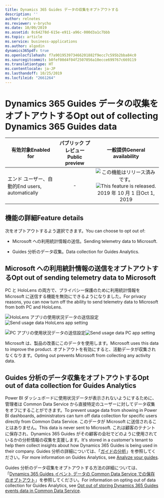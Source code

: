 ```yaml
---
title: Dynamics 365 Guides データの収集をオプトアウトする
description: ''
author: relnotes
ms.reviewer: v-brycho
ms.date: 10/09/2019
ms.assetid: 8c64278d-615e-e911-a96c-000d3a1c7bbb
ms.topic: article
ms.service: business-applications
ms.author: algodin
dynamics365pdf: true
ms.openlocfilehash: f7a901953973466201882f9ecc7c595b2bba84c0
ms.sourcegitcommit: b0fef00d4f04f2507056a10ecce699767c669119
ms.translationtype: HT
ms.contentlocale: ja-JP
ms.lasthandoff: 10/25/2019
ms.locfileid: "2661264"
---
```

# <a name="opt-out-of-collecting-dynamics-365-guides-data"></a><span data-ttu-id="8723b-102">Dynamics 365 Guides データの収集をオプトアウトする</span><span class="sxs-lookup"><span data-stu-id="8723b-102">Opt out of collecting Dynamics 365 Guides data</span></span>


| <span data-ttu-id="8723b-103">有効対象</span><span class="sxs-lookup"><span data-stu-id="8723b-103">Enabled for</span></span>    |  <span data-ttu-id="8723b-104">パブリック プレビュー</span><span class="sxs-lookup"><span data-stu-id="8723b-104">Public preview</span></span> | <span data-ttu-id="8723b-105">一般提供</span><span class="sxs-lookup"><span data-stu-id="8723b-105">General availability</span></span> | 
| ---------- | :----------: |:----------: |
|<span data-ttu-id="8723b-106">エンド ユーザー、自動的</span><span class="sxs-lookup"><span data-stu-id="8723b-106">End users, automatically</span></span>|-| <span data-ttu-id="8723b-107">![この機能はリリース済みです。](/dynamics365-release-plan/media/green-checkmark.png "この機能はリリース済みです。")</span><span class="sxs-lookup"><span data-stu-id="8723b-107">![This feature is released.](/dynamics365-release-plan/media/green-checkmark.png "This feature is released.")</span></span> <span data-ttu-id="8723b-108">2019 年 10 月 1 日</span><span class="sxs-lookup"><span data-stu-id="8723b-108">Oct 1, 2019</span></span>|






## <a name="feature-details"></a><span data-ttu-id="8723b-109">機能の詳細</span><span class="sxs-lookup"><span data-stu-id="8723b-109">Feature details</span></span>
<!--feature detail start -->
<span data-ttu-id="8723b-110">次をオプトアウトするよう選択できます。</span><span class="sxs-lookup"><span data-stu-id="8723b-110">You can choose to opt out of:</span></span>

- <span data-ttu-id="8723b-111">Microsoft への利用統計情報の送信。</span><span class="sxs-lookup"><span data-stu-id="8723b-111">Sending telemetry data to Microsoft.</span></span>

- <span data-ttu-id="8723b-112">Guides 分析のデータ収集。</span><span class="sxs-lookup"><span data-stu-id="8723b-112">Data collection for Guides Analytics.</span></span>

## <a name="opt-out-of-sending-telemetry-data-to-microsoft"></a><span data-ttu-id="8723b-113">Microsoft への利用統計情報の送信をオプトアウトする</span><span class="sxs-lookup"><span data-stu-id="8723b-113">Opt out of sending telemetry data to Microsoft</span></span>

<span data-ttu-id="8723b-114">PC と HoloLens の両方で、プライバシー保護のために利用統計情報を Microsoft に送信する機能を無効にできるようになりました。</span><span class="sxs-lookup"><span data-stu-id="8723b-114">For privacy reasons, you can now turn off the ability to send telemetry data to Microsoft from both PC and HoloLens.</span></span>

<span data-ttu-id="8723b-115">![HoloLens アプリの使用状況データの送信設定](media/send-usage-data.png "HoloLens アプリの使用状況データの送信設定")</span><span class="sxs-lookup"><span data-stu-id="8723b-115">![Send usage data HoloLens app setting](media/send-usage-data.png "Send usage data HoloLens app setting")</span></span>

<span data-ttu-id="8723b-116">![PC アプリの使用状況データの送信設定](media/send-usage-data-pc.png "PC アプリの使用状況データの送信設定")</span><span class="sxs-lookup"><span data-stu-id="8723b-116">![Send usage data PC app setting](media/send-usage-data-pc.png "Send usage data PC app setting")</span></span>

<span data-ttu-id="8723b-117">Microsoft は、製品の改善にこのデータを使用します。</span><span class="sxs-lookup"><span data-stu-id="8723b-117">Microsoft uses this data to improve the product.</span></span> <span data-ttu-id="8723b-118">オプトアウトを有効にすると、活動データが収集されなくなります。</span><span class="sxs-lookup"><span data-stu-id="8723b-118">Opting out prevents Microsoft from collecting any activity data.</span></span>

## <a name="opt-out-of-data-collection-for-guides-analytics"></a><span data-ttu-id="8723b-119">Guides 分析のデータ収集をオプトアウトする</span><span class="sxs-lookup"><span data-stu-id="8723b-119">Opt out of data collection for Guides Analytics</span></span>

<span data-ttu-id="8723b-120">Power BI ダッシュボードに使用状況データが表示されないようにするために、管理者は Common Data Service から直接特定のユーザーに対してデータ収集をオフにすることができます。</span><span class="sxs-lookup"><span data-stu-id="8723b-120">To prevent usage data from showing in Power BI dashboards, administrators can turn off data collection for specific users directly from Common Data Service.</span></span> <span data-ttu-id="8723b-121">このデータが Microsoft に送信されることはありません。</span><span class="sxs-lookup"><span data-stu-id="8723b-121">This data is never sent to Microsoft.</span></span> <span data-ttu-id="8723b-122">これは顧客のテナントに保存され、Dynamics 365 Guides がその顧客の会社でどのように使用されているかの分析情報の収集を支援します。</span><span class="sxs-lookup"><span data-stu-id="8723b-122">It's stored in a customer's tenant to help them collect insights about how Dynamics 365 Guides is being used in their company.</span></span> <span data-ttu-id="8723b-123">Guides 分析の詳細については、「[ガイドの分析](https://docs.microsoft.com/dynamics365/mixed-reality/guides/analytics-guide)」を参照してください。</span><span class="sxs-lookup"><span data-stu-id="8723b-123">For more information on Guides Analytics, see [Analyze your guides](https://docs.microsoft.com/dynamics365/mixed-reality/guides/analytics-guide).</span></span>

<span data-ttu-id="8723b-124">Guides 分析のデータ収集をオプトアウトする方法の詳細については、「[Dynamics 365 Guides イベント データの Common Data Service での保存のオプトアウト](https://docs.microsoft.com/dynamics365/mixed-reality/guides/data-opt-out)」を参照してください。</span><span class="sxs-lookup"><span data-stu-id="8723b-124">For information on opting out of data collection for Guides Analytics, see [Opt out of storing Dynamics 365 Guides events data in Common Data Service](https://docs.microsoft.com/dynamics365/mixed-reality/guides/data-opt-out).</span></span>
<!--feature detail end -->









